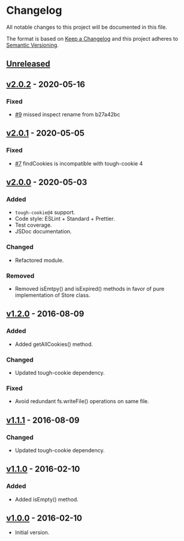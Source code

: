 # Changelog

All notable changes to this project will be documented in this file.

The format is based on [Keep a Changelog](http://keepachangelog.com/en/1.0.0/)
and this project adheres to [Semantic Versioning](http://semver.org/spec/v2.0.0.html).

## [Unreleased]

## [v2.0.2] - 2020-05-16
### Fixed
- [#9][1] missed inspect rename from b27a42bc

## [v2.0.1] - 2020-05-05
### Fixed
- [#7][0] findCookies is incompatible with tough-cookie 4

## [v2.0.0] - 2020-05-03
### Added
- `tough-cookie@4` support.
- Code style: ESLint + Standard + Prettier.
- Test coverage.
- JSDoc documentation.

### Changed
- Refactored module.

### Removed
- Removed isEmtpy() and isExpired() methods in favor of pure implementation of Store class.

## [v1.2.0] - 2016-08-09
### Added
- Added getAllCookies() method.

### Changed
- Updated tough-cookie dependency.

### Fixed
- Avoid redundant fs.writeFile() operations on same file.

## [v1.1.1] - 2016-08-09
### Changed
- Updated tough-cookie dependency.

## [v1.1.0] - 2016-02-10
### Added
- Added isEmpty() method.

## [v1.0.0] - 2016-02-10
- Initial version.

[unreleased]: https://github.com/ivanmarban/tough-cookie-file-store/compare/v2.0.2...develop
[v2.0.2]: https://github.com/ivanmarban/tough-cookie-file-store/compare/v2.0.1...v2.0.2
[v2.0.1]: https://github.com/ivanmarban/tough-cookie-file-store/compare/v2.0.0...v2.0.1
[v2.0.0]: https://github.com/ivanmarban/tough-cookie-file-store/compare/v1.2.0...v2.0.0
[v1.2.0]: https://github.com/ivanmarban/tough-cookie-file-store/compare/v1.1.1...v1.2.0
[v1.1.1]: https://github.com/ivanmarban/tough-cookie-file-store/compare/v1.1.0...v1.1.1
[v1.1.0]: https://github.com/ivanmarban/tough-cookie-file-store/compare/v1.0.0...v1.1.0
[v1.0.0]: https://github.com/ivanmarban/tough-cookie-file-store/releases/tag/v1.0.0
[0]: https://github.com/ivanmarban/tough-cookie-file-store/issues/7
[1]: https://github.com/ivanmarban/tough-cookie-file-store/pull/9

